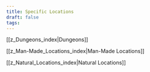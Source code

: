 ```yaml
---
title: Specific Locations
draft: false
tags:
---
```


[[z_Dungeons_index|Dungeons]]

[[z_Man-Made_Locations_index|Man-Made Locations]]

[[z_Natural_Locations_index|Natural Locations]]